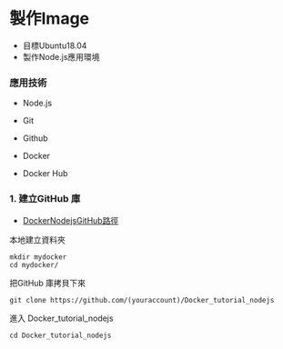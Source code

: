 # 製作Image

- 目標Ubuntu18.04
- 製作Node.js應用環境


### 應用技術

- Node.js

- Git

- Github

- Docker

- Docker Hub

### 1. 建立GitHub 庫

- [DockerNodejsGitHub路徑](https://github.com/Box-Jr-Chen/Docker_tutorial_nodejs)

本地建立資料夾
   
    mkdir mydocker
    cd mydocker/
    
把GitHub 庫拷貝下來

    git clone https://github.com/(youraccount)/Docker_tutorial_nodejs
    
進入 Docker_tutorial_nodejs

    cd Docker_tutorial_nodejs
